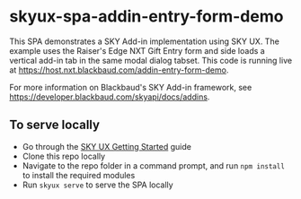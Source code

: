 # skyux-spa-addin-entry-form-demo

This SPA demonstrates a SKY Add-in implementation using SKY UX. The example uses the Raiser's Edge NXT Gift Entry form and side loads a vertical add-in tab in the same modal dialog tabset.
This code is running live at https://host.nxt.blackbaud.com/addin-entry-form-demo.

For more information on Blackbaud's SKY Add-in framework, see https://developer.blackbaud.com/skyapi/docs/addins.

## To serve locally

- Go through the <a href="https://developer.blackbaud.com/skyux/learn/get-started" target="_blank">SKY UX Getting Started</a> guide
- Clone this repo locally
- Navigate to the repo folder in a command prompt, and run `npm install` to install the required modules
- Run `skyux serve` to serve the SPA locally

